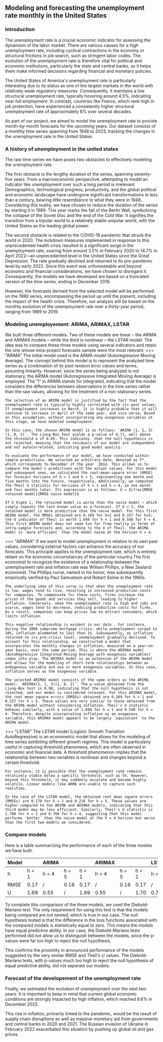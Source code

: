 ## Modeling and forecasting the unemployment rate monthly in the United States

### Introduction

The unemployment rate is a crucial economic indicator for assessing the dynamism of the labor market. There are various causes for a high unemployment rate, including cyclical contractions in the economy or structural frictions in job search, such as stringent labor codes. The evolution of the unemployment rate is therefore vital for political and economic institutions, particularly the state and central banks, as it helps them make informed decisions regarding financial and monetary policies.

The United States of America's unemployment rate is particularly interesting due to its status as one of the largest markets in the world with relatively weak regulatory measures. Consequently, it maintains a low structural unemployment rate, typically hovering around 4.5%, indicating near full employment. In contrast, countries like France, which rank high in job protection, have experienced a consistently higher structural unemployment rate of approximately 8% over several decades.

As part of our project, we aimed to model the unemployment rate to provide month-by-month forecasts for the upcoming years. Our dataset consists of a monthly time series spanning from 1948 to 2023, tracking the changes in the unemployment rate in the United States.

### A history of unemployment in the united states

The raw time series we have poses two obstacles to effectively modeling the unemployment rate.

The first obstacle is the lengthy duration of the series, spanning seventy-five years. From a macroeconomic perspective, attempting to model an indicator like unemployment over such a long period is irrelevant. Demographics, technological progress, productivity, and the global political and economic landscape have undergone significant transformations in less than a century, bearing little resemblance to what they were in 1948. Considering this reality, we have chosen to reduce the duration of the series by starting it in 1989. This year marks the fall of the Berlin Wall, symbolizing the collapse of the Soviet bloc and the end of the Cold War. It signifies the transition from a bipolar world to a relatively stable unipolar world, with the United States as the leading global power.

The second obstacle is related to the COVID-19 pandemic that struck the world in 2020. The lockdown measures implemented in response to this unprecedented health crisis resulted in a significant surge in the unemployment rate, soaring from around 3.5% in February 2020 to 14.7% in April 2022—an unprecedented level in the United States since the Great Depression. The rate gradually declined and returned to its pre-pandemic level by early 2022. Since this event was unforeseeable and beyond economic and financial considerations, we have chosen to disregard it. Consequently, the models we have developed are based on a truncated version of the time series, ending in December 2019.

However, the forecasts derived from the selected model will be performed on the 1989 series, encompassing the period up until the present, including the impact of the health crisis. Therefore, our analysis will be based on the monthly evolution of the unemployment rate over a thirty-year period, ranging from 1989 to 2019.

### Modeling unemployement: ARIMA, ARIMAX, LSTAR

We built three different models. Two of these models are linear – the ARIMA and ARIMAX models – while the third is nonlinear – the LSTAR model.
The idea was to compare these three models using several indicators and retain the one whose intra-project forecasts sample were the most relevant.
=== "ARIMA"
    The initial model used is the ARMA model (Autoregressive Moving Average). The concept behind this model is to represent the analyzed time series as a combination of its past random error values and terms, assuming linearity. However, since the series being analyzed is not stationary, the ARIMA model (Autoregressive Integrated Moving Average) is employed. The "I" in ARIMA stands for Integrated, indicating that the model considers the differences between observations in the time series rather than the raw values, allowing for the treatment of a non-stationary series.

    The selection of an ARIMA model is justified by the fact that the unemployment rate is typically highly correlated with its past values. If unemployment increases in March, it is highly probable that it will continue to increase in April of the same year, and vice versa. Based on this assumption, without incorporating any exogenous variables at this stage, we have modeled unemployment.

    In this case, the chosen ARIMA model is as follows: `ARIMA (1, 1, 3) (1, 0, 2)`. The Ljung-Box test yields a p-value of 0.71, well above the threshold α of 0.05. This indicates  that the null hypothesis is not rejected, meaning that the residuals of our model are independent and not autocorrelated, indicating good model quality.

    To evaluate the performance of our model, we have conducted within-sample predictions. We selected an arbitrary date, denoted as T*, which corresponds to December of the year  2014. This allows us to compare the model's predictions with the actual values. For this model and subsequent ones, we calculated the root-mean-square error (RMSE) for forecast horizons of h = 1 and h = 5, representing one month and five months into the future, respectively. Additionally, we computed the Theil U statistic for horizons of h = 1 and h = 4, ie one month and four months later. Its expression is as follows: U = $\frac{RMSE retained model}{RMSE naive model}$

    If U $\ge$ 1, the retained model is worse than the naive model – which simply repeats the last known value as a forecast. If U < 1, the retained model is more predictive than the naive model. For this first ARIMA model, the RMSEs obtained are 0.169 for h=1 and 0.157 for h=5; the U indicator of Theil is worth 1.694 for h = 1 and 0.548 for h = 4. This first ARIMA model does not seem too far from reality in terms of intra-sample forecasts and, according to the U of Theil, the ARIMA model is `more efficient` than the model naive at the horizon h = 4.
=== "ARIMAX"
    If we want to model unemployment in relation to its own past values, considering external factors can enhance the accuracy of our forecasts. This principle applies to the unemployment rate, which is entirely reliant on the economic circumstances of the particular country.The first economist to recognize the existence of a relationship between the unemployment rate and inflation rate was William Phillips, a New Zealand economist. The Phillips curve, named in his honor, was subsequently empirically verified by Paul Samuelson and Robert Solow in the 1960s.

    The underlying idea of this curve is that when the unemployment rate is low, wages tend to rise, resulting in increased production costs for companies. To compensate for these costs, firms increase the prices of the goods and services they sell, leading to higher inflation. Conversely, when the unemployment rate is high and jobs are scarce, wages tend to decrease, reducing production costs for firms. As a result, companies can keep prices low to attract consumers, which limits inflation.

    This negative relationship is evident in our data . For instance, during the 2008 subprime mortgage crisis, while unemployment surged to 10%, inflation plummeted to less than 1%. Subsequently, as inflation returned to its pre-crisis level, unemployment gradually declined. To account for this relationship, we constructed a model that incorporates the monthly changes in inflation, measured on a year-on-year basis, over the same period. This is where the ARIMAX model (AutoRegressive Integrated Moving Average with exogenous variables) comes into play. The ARIMAX model is an extension of the ARIMA model and allows for the modeling of short-term relationships between an endogenous variable and one or more exogenous variables. In this case, inflation serves as the exogenous variable.

    The selected ARIMAX model consists of the same orders as the ARIMA model: `ARIMAX(1, 1, 3)(1, 0, 2)`. The p-value obtained from the Ljung-Box test is 0.98, indicating that the null hypothesis is not rejected, and our model is considered relevant. For this ARIMAX model, the root mean square errors (RMSEs) obtained are 0.169 for h = 1 and 0.157 for h = 5. These values are very similar to those obtained from the ARIMA model without considering inflation. Theil's U statistic behaves similarly, with a value of 1.694 for h = 1 and 0.548 for h = 4. Therefore, despite incorporating inflation as an exogenous variable, this ARIMAX model appears to be largely `equivalent` to the ARIMA model.
=== "LSTAR"
    The LSTAR model (Logistic Smooth Transition AutoRegressive) is an econometric model that allows for the modeling of time series exhibiting different growth regimes. This model is particularly useful in capturing threshold phenomena, which are often observed in economic and financial data. A threshold phenomenon implies that the relationship between two variables is nonlinear and changes beyond a certain threshold.

    For instance, it is possible that the unemployment rate remains relatively stable below a specific threshold, such as 5%. However, beyond this threshold, it may suddenly escalate and become highly volatile. Linear models like ARMA are unable to capture such realities.

    In the case of the LSTAR model, the obtained root mean square errors (RMSEs) are 0.170 for h = 1 and 0.216 for h = 5. These values are higher compared to the ARIMA and ARIMAX models, indicating that this third model may be less efficient. Similarly, Theil's U statistic is 1.700 for h = 1 and 0.766 for h = 4, suggesting that this model performs `better` than the naive model at the h = 4 horizon but worse than the first two models we considered.

### Compare models
Here is a table summarizing the performance of each of the three models we have built: 

| Model  |       |ARIMA |       |          | ARIMAX |       |      |LSTAR   |      |
|--------|-------|------|-------|----------|--------|-------|------|--------|------|
|  h     | h = 1 | h = 4| h = 5 | h = 1    | h = 4  | h = 5 | h = 1| h = 4  | h = 5|
| RMSE   | 0.17  |   /  | 0.16  | 0.17     |    /   | 0.16  | 0.17 |   /    | 0.22 |
| U      | 1.69  | 0.55 |  /    | 1.69     | 0.55   |  /    | 1.70 | 0.77   |  /   |

To complete this comparison of the three models, we used the Diebold-Mariano test. The only requirement for using this test is that the models being compared are not nested, which is true in our case. The null hypothesis tested is that the difference in the loss functions associated with the compared models is statistically equal to zero. This means the models have equal predictive ability. In our case, the Diebold-Mariano tests performed did not allow us to distinguish between the models, since the p-values were far too high to reject the null hypothesis.

This confirms the proximity in announced performance of the models suggested by the very similar RMSE and Theil's U values. The Diebold-Mariano tests, with p-values much too high to reject the null hypothesis of equal predictive ability, did not separate our models.

### Forecast of the developement of the unemployment rate 
Finally, we estimated the evolution of unemployment over the next two years. It is important to keep in mind that current global economic conditions are strongly impacted by high inflation, which reached 6.6% in December 2022.

This rise in inflation, primarily linked to the pandemic, would be the result of supply chain disruptions as well as massive monetary aid from governments and central banks in 2020 and 2021. The Russian invasion of Ukraine in February 2022 exacerbated this situation by pushing up global oil and gas prices.